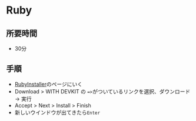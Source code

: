 # Ruby

## 所要時間

- 30分

## 手順

- [RubyInstaller](https://rubyinstaller.org/)のページにいく
- Download > WITH DEVKIT の `=>`がついているリンクを選択、ダウンロード → 実行
- Accept > Next > Install > Finish
- 新しいウインドウが出てきたら`Enter`
